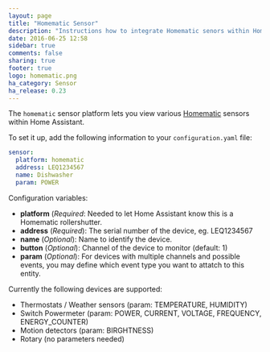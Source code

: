 ```yaml
---
layout: page
title: "Homematic Sensor"
description: "Instructions how to integrate Homematic senors within Home Assistant."
date: 2016-06-25 12:58
sidebar: true
comments: false
sharing: true
footer: true
logo: homematic.png
ha_category: Sensor
ha_release: 0.23
---
```



The `homematic` sensor platform lets you view various [Homematic](http://www.homematic.com/) sensors within Home Assistant.

To set it up, add the following information to your `configuration.yaml` file:

```yaml
sensor:
  platform: homematic
  address: LEQ1234567
  name: Dishwasher
  param: POWER
```

Configuration variables:

- **platform** (*Required*: Needed to let Home Assistant know this is a Homematic rollershutter.
- **address** (*Required*): The serial number of the device, eg. LEQ1234567
- **name** (*Optional*): Name to identify the device.
- **button** (*Optional*): Channel of the device to monitor (default: 1)
- **param** (*Optional*):  For devices with multiple channels and possible events, you may define which event type you want to attatch to this entity.

Currently the following devices are supported:
- Thermostats / Weather sensors (param: TEMPERATURE, HUMIDITY)
- Switch Powermeter (param: POWER, CURRENT, VOLTAGE, FREQUENCY, ENERGY_COUNTER)
- Motion detectors (param: BIRGHTNESS)
- Rotary (no parameters needed)
